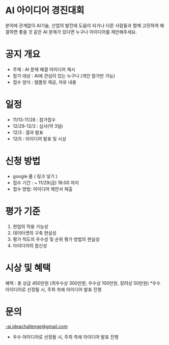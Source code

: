 # AI 아이디어 경진대회

분야에 관계없이 AI기술, 산업의 발전에 도움이 되거나
다른 사람들과 함께 고민하여 해결하면 좋을 것 같은 AI 문제가 있다면 누구나 아이디어를 제안해주세요.

# 공지 개요 
- 주제 : AI 문제 해결 아이디어 제시
- 참가 대상 : AI에 관심이 있는 누구나 (개인 참가만 가능)
- 접수 양식 : 템플릿 제공, 자유 내용

# 일정
- 11/13-11/28 : 참가접수
- 12/29-12/3 : 심사(약 3일)
- 12/3 : 결과 발표
- 12/5 : 아이디어 발표 및 시상
 
# 신청 방법
- google 폼 ( 링크 넣기 ) 
- 접수 기간 : ~ 11/29(금) 18:00 까지 
- 접수 방법: 아이디어 제안서 제출

# 평가 기준
1.	현업의 적용 가능성
2.	데이터셋의 구축 현실성 
3.	평가 척도의 우수성 및 순위 평가 방법의 현실성 
4.	아이디어의 참신성  

# 시상 및 혜택 
혜택 : 총 상금 450만원
(최우수상 300만원, 우수상 100만원, 장려상 50만원)
*우수 아이디어로 선정될 시, 주최 측에 아이디어 발표 진행


# 문의 
-ai.ideachallenge@gmail.com
* 우수 아이디어로 선정될 시, 주최 측에 아이디어 발표 진행


